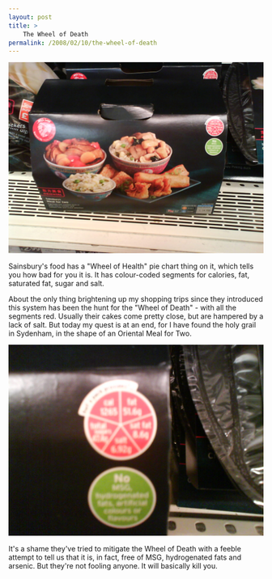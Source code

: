 ```yaml
---
layout: post
title: >
    The Wheel of Death
permalink: /2008/02/10/the-wheel-of-death
---
```


<img src="/images/2008/DSC00111.JPG" />

Sainsbury's food has a "Wheel of Health" pie chart thing on it, which tells you how bad for you it is. It has colour-coded segments for calories, fat, saturated fat, sugar and salt.

About the only thing brightening up my shopping trips since they introduced this system has been the hunt for the "Wheel of Death" - with all the segments red. Usually their cakes come pretty close, but are hampered by a lack of salt. But today my quest is at an end, for I have found the holy grail in Sydenham, in the shape of an Oriental Meal for Two.

<img src="/images/2008/DSC00112.JPG" />

It's a shame they've tried to mitigate the Wheel of Death with a feeble attempt to tell us that it is, in fact, free of MSG, hydrogenated fats and arsenic. But they're not fooling anyone. It will basically kill you.